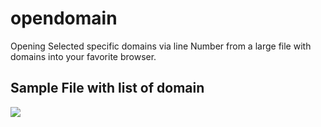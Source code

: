 # opendomain
Opening Selected specific domains via line Number from a large file with domains into your favorite browser. 

## Sample File with list of domain
<img src="https://github.com/Roshan-Poudel/images/blob/master/subdomain.png">  
